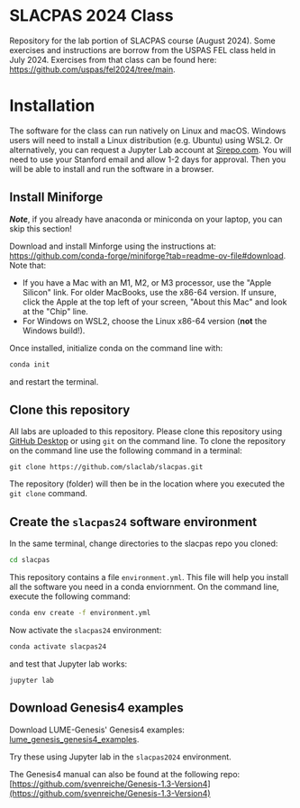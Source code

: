 # SLACPAS 2024 Class
Repository for the lab portion of SLACPAS course (August 2024). Some exercises and instructions are borrow from the USPAS FEL class held in July 2024. Exercises from that class can be found here: https://github.com/uspas/fel2024/tree/main.


# Installation 

The software for the class can run natively on Linux and macOS. Windows users will need to install a Linux distribution (e.g. Ubuntu) using WSL2.
Or alternatively, you can request a Jupyter Lab account at [Sirepo.com](https://www.sirepo.com/en/). You will need to use your Stanford email and allow 1-2 days for approval.
Then you will be able to install and run the software in a browser. 


## Install Miniforge
***Note***, if you already have anaconda or miniconda on your laptop, you can skip this section!

Download and install Minforge using the instructions at: https://github.com/conda-forge/miniforge?tab=readme-ov-file#download. Note that:
- If you have a Mac with an M1, M2, or M3 processor, use the "Apple Silicon" link. For older MacBooks, use the x86-64 version. If unsure, click the Apple at the top left of your screen, "About this Mac" and look at the "Chip" line.
- For Windows on WSL2, choose the Linux x86-64 version (**not** the Windows build!).

Once installed, initialize conda on the command line with:
```bash
conda init
```
and restart the terminal.


## Clone this repository
All labs are uploaded to this repository. Please clone this repository using [GitHub Desktop](https://github.com/apps/desktop) or using `git` on the command line. 
To clone the repository on the command line use the following command in a terminal:
```
git clone https://github.com/slaclab/slacpas.git
```
The repository (folder) will then be in the location where you executed the ```git clone``` command. 


## Create the `slacpas24` software environment
In the same terminal, change directories to the slacpas repo you cloned:
```bash
cd slacpas
```

This repository contains a file `environment.yml`. 
This file will help you install all the software you need in a conda enviornment.
On the command line, execute the following command:
```bash
conda env create -f environment.yml
```

Now activate the `slacpas24` environment:
```bash
conda activate slacpas24
```
and test that Jupyter lab works:
```
jupyter lab
```

## Download Genesis4 examples 
Download LUME-Genesis' Genesis4 examples: [lume_genesis_genesis4_examples](https://github.com/slaclab/lume-genesis/releases/download/v1.1.0/lume_genesis_genesis4_examples.zip).

Try these using Jupyter lab in the `slacpas2024` environment.

The Genesis4 manual can also be found at the following repo: [https://github.com/svenreiche/Genesis-1.3-Version4](https://github.com/svenreiche/Genesis-1.3-Version4)

